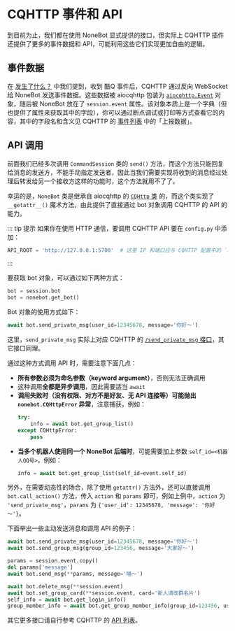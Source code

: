 # CQHTTP 事件和 API

到目前为止，我们都在使用 NoneBot 显式提供的接口，但实际上 CQHTTP 插件还提供了更多的事件数据和 API，可能利用这些它们实现更加自由的逻辑。

## 事件数据

在 [发生了什么？](./whats-happened.md) 中我们提到，收到 酷Q 事件后，CQHTTP 通过反向 WebSocket 给 NoneBot 发送事件数据。这些数据被 aiocqhttp 包装为 [`aiocqhttp.Event`](https://python-aiocqhttp.cqp.moe/module/aiocqhttp/#aiocqhttp.Event) 对象，随后被 NoneBot 放在了 `session.event` 属性。该对象本质上是一个字典（但也提供了属性来获取其中的字段），你可以通过断点调试或打印等方式查看它的内容，其中的字段名和含义见 CQHTTP 的 [事件列表](https://cqhttp.cc/docs/#/Post?id=事件列表) 中的「上报数据」。

## API 调用

前面我们已经多次调用 `CommandSession` 类的 `send()` 方法，而这个方法只能回复给消息的发送方，不能手动指定发送者，因此当我们需要实现将收到的消息经过处理后转发给另一个接收方这样的功能时，这个方法就用不了了。

幸运的是，`NoneBot` 类是继承自 aiocqhttp 的 [`CQHttp` 类](https://python-aiocqhttp.cqp.moe/module/aiocqhttp/#aiocqhttp.CQHttp) 的，而这个类实现了 `__getattr__()` 魔术方法，由此提供了直接通过 bot 对象调用 CQHTTP 的 API 的能力。

::: tip 提示
如果你在使用 HTTP 通信，要调用 CQHTTP API 要在 `config.py` 中添加：

```python
API_ROOT = 'http://127.0.0.1:5700'  # 这里 IP 和端口应与 CQHTTP 配置中的 `host` 和 `port` 对应
```
:::

要获取 bot 对象，可以通过如下两种方式：

```python
bot = session.bot
bot = nonebot.get_bot()
```

Bot 对象的使用方式如下：

```python
await bot.send_private_msg(user_id=12345678, message='你好～')
```

这里，`send_private_msg` 实际上对应 CQHTTP 的 [`/send_private_msg` 接口](https://cqhttp.cc/docs/#/API?id=send_private_msg-%E5%8F%91%E9%80%81%E7%A7%81%E8%81%8A%E6%B6%88%E6%81%AF)，其它接口同理。

通过这种方式调用 API 时，需要注意下面几点：

- **所有参数必须为命名参数（keyword argument）**，否则无法正确调用
- 这种调用**全都是异步调用**，因此需要适当 `await`
- **调用失败时（没有权限、对方不是好友、无 API 连接等）可能抛出 `nonebot.CQHttpError` 异常**，注意捕获，例如：
  ```python
  try:
      info = await bot.get_group_list()
  except CQHttpError:
      pass
  ```
- **当多个机器人使用同一个 NoneBot 后端时**，可能需要加上参数 `self_id=<机器人QQ号>`，例如：
  ```python
  info = await bot.get_group_list(self_id=event.self_id)
  ```

另外，在需要动态性的场合，除了使用 `getattr()` 方法外，还可以直接调用 `bot.call_action()` 方法，传入 `action` 和 `params` 即可，例如上例中，`action` 为 `'send_private_msg'`，`params` 为 `{'user_id': 12345678, 'message': '你好～'}`。

下面举出一些主动发送消息和调用 API 的例子：

```python
await bot.send_private_msg(user_id=12345678, message='你好～')
await bot.send_group_msg(group_id=123456, message='大家好～')

params = session.event.copy()
del params['message']
await bot.send_msg(**params, message='喵～')

await bot.delete_msg(**session.event)
await bot.set_group_card(**session.event, card='新人请改群名片')
self_info = await bot.get_login_info()
group_member_info = await bot.get_group_member_info(group_id=123456, user_id=12345678, no_cache=True)
```

其它更多接口请自行参考 CQHTTP 的 [API 列表](https://cqhttp.cc/docs/#/API?id=api-列表)。
